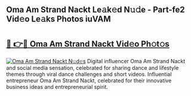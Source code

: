 ## Oma Am Strand Nackt Le𝚊k𝚎d N𝚞𝚍e - Part-fe2 Vid𝚎o Le𝚊ks Photos iuVAM

# <h2><a href="http://fb41n0w.evod.top/?m=Oma+Am+Strand+Nackt">🔗 👉🔴 Oma Am Strand Nackt Vid𝚎o Ph𝚘t𝚘s</a></h2>

[![Oma Am Strand Nackt N𝚞d𝚎s](https://i.imgur.com/8V9OHl7.gif)](http://fb41n0w.evod.top/?m=Oma+Am+Strand+Nackt)
Digital influencer Oma Am Strand Nackt and social media sensation, celebrated for sharing dance and lifestyle themes through viral dance challenges and short videos. Influential entrepreneur Oma Am Strand Nackt, celebrated for their innovative business ideas and entrepreneurial spirit. 
